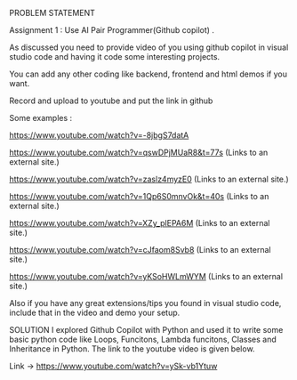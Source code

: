 PROBLEM STATEMENT

Assignment 1 : Use  AI Pair Programmer(Github copilot) . 

As discussed you need to provide video of you using github copilot in visual studio code and having it code some interesting projects.

 

You can add any other coding like backend, frontend and html demos if you want.

Record and upload to youtube and put the link in github 

Some examples :

https://www.youtube.com/watch?v=-8jbgS7datA

https://www.youtube.com/watch?v=qswDPjMUaR8&t=77s (Links to an external site.)


https://www.youtube.com/watch?v=zaslz4myzE0 (Links to an external site.)


https://www.youtube.com/watch?v=1Qp6S0mnvOk&t=40s (Links to an external site.)


https://www.youtube.com/watch?v=XZy_plEPA6M (Links to an external site.)


https://www.youtube.com/watch?v=cJfaom8Svb8 (Links to an external site.)


https://www.youtube.com/watch?v=yKSoHWLmWYM (Links to an external site.)


Also if you have any great extensions/tips you found in visual studio code, include that in the video and demo your setup.



SOLUTION
I explored Github Copilot with Python and used it to write some basic python code like Loops, Funcitons, Lambda funcitons, Classes and Inheritance in Python. The link to the youtube video is given below.

Link -> https://www.youtube.com/watch?v=ySk-vb1Ytuw